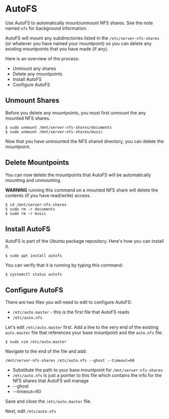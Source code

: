 # AutoFS

Use AutoFS to automatically mount/unmount NFS shares. See the note named `nfs` for background information.

AutoFS will mount any subdirectories listed in the `/etc/server-nfs-shares` (or whatever you have named your mountpoint) so you can delete any existing mountpoints that you have made (if any).

Here is an overview of the process:

* Unmount any shares
* Delete any mountpoints
* Install AutoFS
* Configure AutoFS

## Unmount Shares

Before you delete any mountpoints, you must first unmount the any mounted NFS shares.

    $ sudo unmount /mnt/server-nfs-shares/documents
    $ sudo unmount /mnt/server-nfs-shares/music

Now that you have unmounted the NFS shared directory, you can delete the mountpoint.

## Delete Mountpoints

You can now delete the mountpoints that AutoFS will be automatically mounting and unmounting.

**WARNING** running this command on a mounted NFS share will delete the contents (if you have read/write) access.

    $ cd /mnt/server-nfs-shares
    $ sudo rm -r documents
    $ sudo rm -r music
    
## Install AutoFS

AutoFS is part of the Ubuntu package repository. Here's how you can install it.

    $ sudo apt install autofs
    
You can verify that it is running by typing this command:

    $ systemctl status autofs
    
## Configure AutoFS

There are two files you will need to edit to configure AutoFS:

* `/etc/auto.master` - this is the first file that AutoFS reads 
* `/etc/auto.nfs` 

Let's edit `/etc/auto.master` first. Add a line to the very end of the existing `auto.master` file that references your base mountpoint and the `auto.nfs` file.

    $ sudo vim /etc/auto.master
    
Navigate to the end of the file and add:

    /mnt/server-nfs-shares /etc/auto.nfs --ghost --timeout=60
    
* Substitute the path to your base mountpoint for `/mnt/server-nfs-shares`
* `/etc/auto.nfs` is just a pointer to this file which contains the info for the NFS shares that AutoFS will manage
* --ghost
* --timeout=60

Save and close the `/etc/auto.master` file.

Next, edit `/etc/auto.nfs`


